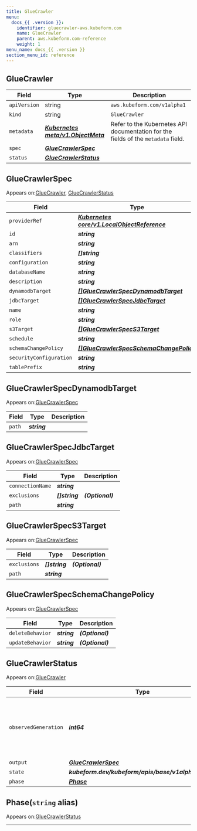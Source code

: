 ```yaml
---
title: GlueCrawler
menu:
  docs_{{ .version }}:
    identifier: gluecrawler-aws.kubeform.com
    name: GlueCrawler
    parent: aws.kubeform.com-reference
    weight: 1
menu_name: docs_{{ .version }}
section_menu_id: reference
---
```


## GlueCrawler
| Field | Type | Description |
| ------ | ----- | ----------- |
| `apiVersion` | string | `aws.kubeform.com/v1alpha1` |
|    `kind` | string | `GlueCrawler` |
| `metadata` | ***[Kubernetes meta/v1.ObjectMeta](https://kubernetes.io/docs/reference/generated/kubernetes-api/v1.13/#objectmeta-v1-meta)***|Refer to the Kubernetes API documentation for the fields of the `metadata` field.|
| `spec` | ***[GlueCrawlerSpec](#gluecrawlerspec)***||
| `status` | ***[GlueCrawlerStatus](#gluecrawlerstatus)***||
## GlueCrawlerSpec

Appears on:[GlueCrawler](#gluecrawler), [GlueCrawlerStatus](#gluecrawlerstatus)

| Field | Type | Description |
| ------ | ----- | ----------- |
| `providerRef` | ***[Kubernetes core/v1.LocalObjectReference](https://kubernetes.io/docs/reference/generated/kubernetes-api/v1.13/#localobjectreference-v1-core)***||
| `id` | ***string***||
| `arn` | ***string***| ***(Optional)*** |
| `classifiers` | ***[]string***| ***(Optional)*** |
| `configuration` | ***string***| ***(Optional)*** |
| `databaseName` | ***string***||
| `description` | ***string***| ***(Optional)*** |
| `dynamodbTarget` | ***[[]GlueCrawlerSpecDynamodbTarget](#gluecrawlerspecdynamodbtarget)***| ***(Optional)*** |
| `jdbcTarget` | ***[[]GlueCrawlerSpecJdbcTarget](#gluecrawlerspecjdbctarget)***| ***(Optional)*** |
| `name` | ***string***||
| `role` | ***string***||
| `s3Target` | ***[[]GlueCrawlerSpecS3Target](#gluecrawlerspecs3target)***| ***(Optional)*** |
| `schedule` | ***string***| ***(Optional)*** |
| `schemaChangePolicy` | ***[[]GlueCrawlerSpecSchemaChangePolicy](#gluecrawlerspecschemachangepolicy)***| ***(Optional)*** |
| `securityConfiguration` | ***string***| ***(Optional)*** |
| `tablePrefix` | ***string***| ***(Optional)*** |
## GlueCrawlerSpecDynamodbTarget

Appears on:[GlueCrawlerSpec](#gluecrawlerspec)

| Field | Type | Description |
| ------ | ----- | ----------- |
| `path` | ***string***||
## GlueCrawlerSpecJdbcTarget

Appears on:[GlueCrawlerSpec](#gluecrawlerspec)

| Field | Type | Description |
| ------ | ----- | ----------- |
| `connectionName` | ***string***||
| `exclusions` | ***[]string***| ***(Optional)*** |
| `path` | ***string***||
## GlueCrawlerSpecS3Target

Appears on:[GlueCrawlerSpec](#gluecrawlerspec)

| Field | Type | Description |
| ------ | ----- | ----------- |
| `exclusions` | ***[]string***| ***(Optional)*** |
| `path` | ***string***||
## GlueCrawlerSpecSchemaChangePolicy

Appears on:[GlueCrawlerSpec](#gluecrawlerspec)

| Field | Type | Description |
| ------ | ----- | ----------- |
| `deleteBehavior` | ***string***| ***(Optional)*** |
| `updateBehavior` | ***string***| ***(Optional)*** |
## GlueCrawlerStatus

Appears on:[GlueCrawler](#gluecrawler)

| Field | Type | Description |
| ------ | ----- | ----------- |
| `observedGeneration` | ***int64***| ***(Optional)*** Resource generation, which is updated on mutation by the API Server.|
| `output` | ***[GlueCrawlerSpec](#gluecrawlerspec)***| ***(Optional)*** |
| `state` | ***kubeform.dev/kubeform/apis/base/v1alpha1.State***| ***(Optional)*** |
| `phase` | ***[Phase](#phase)***| ***(Optional)*** |
## Phase(`string` alias)

Appears on:[GlueCrawlerStatus](#gluecrawlerstatus)

---
